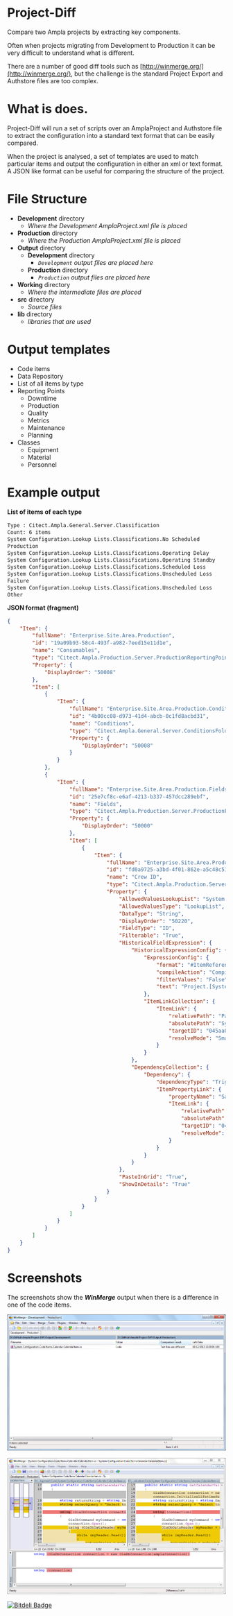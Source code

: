 Project-Diff
============

Compare two Ampla projects by extracting key components.  

Often when projects migrating from Development to Production it can be very difficult to understand what is different.

There are a number of good diff tools such as [http://winmerge.org/](http://winmerge.org/), but the challenge is the standard Project Export and Authstore files are too complex.

What is does.
===
Project-Diff will run a set of scripts over an AmplaProject and Authstore file to extract the configuration into a standard text format that can be easily compared.  

When the project is analysed, a set of templates are used to match particular items and output the configuration in either an xml or text format.  A JSON like format can be useful for comparing the structure of the project.

File Structure
===
* **Development** directory
  * *Where the Development AmplaProject.xml file is placed*
* **Production** directory
  * *Where the Production AmplaProject.xml file is placed*
* **Output** directory
  * **Development** directory 
    * *```Development``` output files are placed here*
  * **Production** directory
    * *```Production``` output files are placed here*
* **Working** directory
  * *Where the intermediate files are placed*
* **src** directory
  * *Source files*
* **lib** directory
  * *libraries that are used*

Output templates
===

* Code items
* Data Repository
* List of all items by type
* Reporting Points
  *  Downtime
  *  Production
  *  Quality
  *  Metrics
  *  Maintenance
  *  Planning
* Classes
  * Equipment 
  * Material
  * Personnel


Example output
===

**List of items of each type**

```
Type : Citect.Ampla.General.Server.Classification
Count: 6 items
System Configuration.Lookup Lists.Classifications.No Scheduled Production
System Configuration.Lookup Lists.Classifications.Operating Delay
System Configuration.Lookup Lists.Classifications.Operating Standby
System Configuration.Lookup Lists.Classifications.Scheduled Loss
System Configuration.Lookup Lists.Classifications.Unscheduled Loss Failure
System Configuration.Lookup Lists.Classifications.Unscheduled Loss Other
```

**JSON format (fragment)**

```JSON
{
    "Item": {
        "fullName": "Enterprise.Site.Area.Production",
        "id": "19a09b93-58c4-493f-a982-7eed15e11d1e",
        "name": "Consumables",
        "type": "Citect.Ampla.Production.Server.ProductionReportingPoint",
        "Property": {
            "DisplayOrder": "50008"
        },
        "Item": [
            {
                "Item": {
                    "fullName": "Enterprise.Site.Area.Production.Conditions",
                    "id": "4b00cc08-d973-41d4-abcb-0c1fd8acbd31",
                    "name": "Conditions",
                    "type": "Citect.Ampla.General.Server.ConditionsFolder",
                    "Property": {
                        "DisplayOrder": "50008"
                    }
                }
            },
            {
                "Item": {
                    "fullName": "Enterprise.Site.Area.Production.Fields",
                    "id": "25e7cf8c-e6af-4213-b337-457dcc289ebf",
                    "name": "Fields",
                    "type": "Citect.Ampla.Production.Server.ProductionFieldsFolder",
                    "Property": {
                        "DisplayOrder": "50000"
                    },
                    "Item": [
                        {
                            "Item": {
                                "fullName": "Enterprise.Site.Area.Production.Fields.Crew ID",
                                "id": "fd0a9725-a3bd-4f01-862e-a5c48c51bfd6",
                                "name": "Crew ID",
                                "type": "Citect.Ampla.Production.Server.ProductionFieldDefinition",
                                "Property": {
                                    "AllowedValuesLookupList": "System Configuration.Lookup Lists.Crews IDs",
                                    "AllowedValuesType": "LookupList",
                                    "DataType": "String",
                                    "DisplayOrder": "50220",
                                    "FieldType": "ID",
                                    "Filterable": "True",
                                    "HistoricalFieldExpression": {
                                        "HistoricalExpressionConfig": {
                                            "ExpressionConfig": {
                                                "format": "#ItemReference0#.Samples[time]",
                                                "compileAction": "Compile",
                                                "filterValues": "False",
                                                "text": "Project.[System Configuration].DataSources.HDA.Variables.Crew.Samples[time]"
                                            },
                                            "ItemLinkCollection": {
                                                "ItemLink": {
                                                    "relativePath": "Parent.Parent.Parent.Parent.Parent.Parent.Parent.System Configuration.DataSources.HDA.Variables.Crew",
                                                    "absolutePath": "System Configuration.DataSources.HDA.Variables.Crew",
                                                    "targetID": "045aa05d-a9b8-4e47-a75b-2c17c3f38ae0",
                                                    "resolveMode": "Smart"
                                                }
                                            }
                                        },
                                        "DependencyCollection": {
                                            "Dependency": {
                                                "dependencyType": "TriggerOperand",
                                                "ItemPropertyLink": {
                                                    "propertyName": "Samples",
                                                    "ItemLink": {
                                                        "relativePath": "Parent.Parent.Parent.Parent.Parent.Parent.Parent.System Configuration.DataSources.HDA.Variables.Crew",
                                                        "absolutePath": "System Configuration.DataSources.HDA.Variables.Crew",
                                                        "targetID": "045aa05d-a9b8-4e47-a75b-2c17c3f38ae0",
                                                        "resolveMode": "Smart"
                                                    }
                                                }
                                            }
                                        }
                                    },
                                    "PasteInGrid": "True",
                                    "ShowInDetails": "True"
                                }
                            }
                        }
                    ]
                }
            }
        ]
    }
}
```

Screenshots
===
The screenshots show the ***WinMerge*** output when there is a difference in one of the code items. 

![Directory Differences](./images/WinMerge.Directory.PNG)

![File Differences](./images/WinMerge.Differences.PNG)

  


[![Bitdeli Badge](https://d2weczhvl823v0.cloudfront.net/Ampla/project-diff/trend.png)](https://bitdeli.com/free "Bitdeli Badge")

